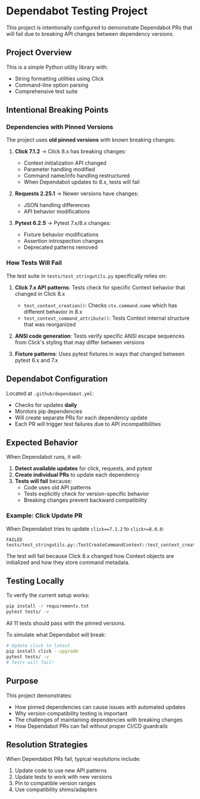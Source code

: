 # Dependabot Testing Project

This project is intentionally configured to demonstrate Dependabot PRs that will fail due to breaking API changes between dependency versions.

## Project Overview

This is a simple Python utility library with:
- String formatting utilities using Click
- Command-line option parsing
- Comprehensive test suite

## Intentional Breaking Points

### Dependencies with Pinned Versions

The project uses **old pinned versions** with known breaking changes:

1. **Click 7.1.2** → Click 8.x has breaking changes:
   - Context initialization API changed
   - Parameter handling modified
   - Command name/info handling restructured
   - When Dependabot updates to 8.x, tests will fail

2. **Requests 2.25.1** → Newer versions have changes:
   - JSON handling differences
   - API behavior modifications

3. **Pytest 6.2.5** → Pytest 7.x/8.x changes:
   - Fixture behavior modifications
   - Assertion introspection changes
   - Deprecated patterns removed

### How Tests Will Fail

The test suite in `tests/test_stringutils.py` specifically relies on:

1. **Click 7.x API patterns**: Tests check for specific Context behavior that changed in Click 8.x
   - `test_context_creation()`: Checks `ctx.command.name` which has different behavior in 8.x
   - `test_context_command_attribute()`: Tests Context internal structure that was reorganized

2. **ANSI code generation**: Tests verify specific ANSI escape sequences from Click's styling that may differ between versions

3. **Fixture patterns**: Uses pytest fixtures in ways that changed between pytest 6.x and 7.x

## Dependabot Configuration

Located at `.github/dependabot.yml`:
- Checks for updates **daily**
- Monitors pip dependencies
- Will create separate PRs for each dependency update
- Each PR will trigger test failures due to API incompatibilities

## Expected Behavior

When Dependabot runs, it will:

1. **Detect available updates** for click, requests, and pytest
2. **Create individual PRs** to update each dependency
3. **Tests will fail** because:
   - Code uses old API patterns
   - Tests explicitly check for version-specific behavior
   - Breaking changes prevent backward compatibility

### Example: Click Update PR

When Dependabot tries to update `click==7.1.2` to `click>=8.0.0`:

```
FAILED tests/test_stringutils.py::TestCreateCommandContext::test_context_creation
```

The test will fail because Click 8.x changed how Context objects are initialized and how they store command metadata.

## Testing Locally

To verify the current setup works:
```bash
pip install -r requirements.txt
pytest tests/ -v
```

All 11 tests should pass with the pinned versions.

To simulate what Dependabot will break:
```bash
# Update click to latest
pip install click --upgrade
pytest tests/ -v
# Tests will fail!
```

## Purpose

This project demonstrates:
- How pinned dependencies can cause issues with automated updates
- Why version compatibility testing is important
- The challenges of maintaining dependencies with breaking changes
- How Dependabot PRs can fail without proper CI/CD guardrails

## Resolution Strategies

When Dependabot PRs fail, typical resolutions include:
1. Update code to use new API patterns
2. Update tests to work with new versions
3. Pin to compatible version ranges
4. Use compatibility shims/adapters
